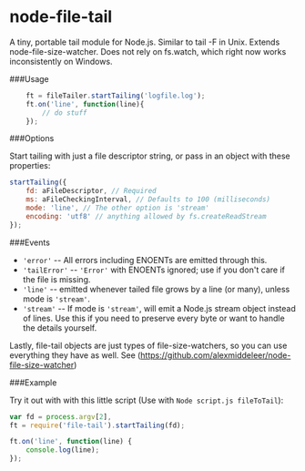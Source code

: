 node-file-tail
==============

A tiny, portable tail module for Node.js.  Similar to tail -F in Unix.  Extends node-file-size-watcher.  Does not rely on fs.watch, which right now works inconsistently on Windows.  

###Usage

```js
	ft = fileTailer.startTailing('logfile.log');
	ft.on('line', function(line){
		// do stuff
	});
```

###Options 

Start tailing with just a file descriptor string, or pass in an object with these properties:

```js
startTailing({
	fd: aFileDescriptor, // Required
	ms: aFileCheckingInterval, // Defaults to 100 (milliseconds)
	mode: 'line', // The other option is 'stream'
	encoding: 'utf8' // anything allowed by fs.createReadStream
});
```
###Events

 * `'error'`      -- All errors including ENOENTs are emitted through this.
 * `'tailError'`  -- `'Error'` with ENOENTs ignored; use if you don't care if the file is missing.
 * `'line'`       -- emitted whenever tailed file grows by a line (or many), unless mode is `'stream'`.
 * `'stream'`     -- If mode is `'stream'`, will emit a Node.js stream object instead of lines.  Use this if you need to preserve every byte or want to handle the details yourself.

Lastly, file-tail objects are just types of file-size-watchers, so you can use everything they have as well.  See (https://github.com/alexmiddeleer/node-file-size-watcher)

###Example

Try it out with with this little script (Use with `Node script.js fileToTail`):

```js
var fd = process.argv[2],
ft = require('file-tail').startTailing(fd);

ft.on('line', function(line) {
	console.log(line);
});
```
